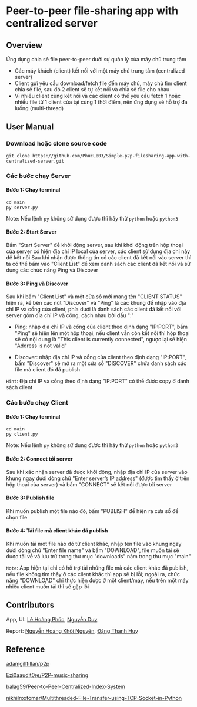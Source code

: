 # Peer-to-peer file-sharing app with centralized server

## Overview

Ứng dụng chia sẻ file peer-to-peer dưới sự quản lý của máy chủ trung tâm
- Các máy khách (client) kết nối với một máy chủ trung tâm (centralized server)
- Client gửi yêu cầu download/fetch file đến máy chủ, máy chủ tìm client chia sẻ file, sau đó 2 client sẽ tự kết nối và chia sẻ file cho nhau
- Vì nhiều client cùng kết nối và các client có thể yêu cầu fetch 1 hoặc nhiều file từ 1 client của tại cùng 1 thời điểm, nên ứng dụng sẽ hỗ trợ đa luồng (multi-thread)

## User Manual

### Download hoặc clone source code
```console
git clone https://github.com/PhucLe03/Simple-p2p-filesharing-app-with-centralized-server.git
```

### Các bước chạy Server
#### Bước 1: Chạy terminal
```console
cd main
py server.py
```
Note: Nếu lệnh `py` không sử dụng được thì hãy thử `python` hoặc `python3`
#### Bước 2: Start Server
Bấm "Start Server" để khởi động server, sau khi khởi động trên hộp thoại của server có hiện địa chỉ IP local của server, các client sử dụng địa chỉ này để kết nối
Sau khi nhận được thông tin có các client đã kết nối vào server thì ta có thể bấm vào "Client List" để xem danh sách các client đã kết nối và sử dụng các chức năng Ping và Discover
#### Bước 3: Ping và Discover
Sau khi bấm "Client List" và một cửa sổ mới mang tên "CLIENT STATUS" hiện ra, kế bên các nút "Discover" và "Ping" là các khung để nhập vào địa chỉ IP và cổng của client, phía dưới là danh sách các client đã kết nối với server gồm địa chỉ IP và cổng, cách nhau bởi dấu ":"

- Ping: nhập địa chỉ IP và cổng của client theo định dạng "IP:PORT", bấm "Ping" sẽ hiện lên một hộp thoại, nếu client vẫn còn kết nối thì hộp thoại sẽ có nội dung là "This client is currently connected", ngược lại sẽ hiện "Address is not valid"

- Discover: nhập địa chỉ IP và cổng của client theo định dạng "IP:PORT", bấm "Discover" sẽ mở ra một cửa sổ "DISCOVER" chứa danh sách các file mà client đó đã publish

`Hint`: Địa chỉ IP và cổng theo định dạng "IP:PORT" có thể được copy ở danh sách client

### Các bước chạy Client
#### Bước 1: Chạy terminal
```console
cd main
py client.py
```
Note: Nếu lệnh `py` không sử dụng được thì hãy thử `python` hoặc `python3`
#### Bước 2: Connect tới server
Sau khi xác nhận server đã được khởi động, nhập địa chỉ IP của server vào khung ngay dưới dòng chữ "Enter server’s IP address" (được tìm thấy ở trên hộp thoại của server) và bấm "CONNECT" sẽ kết nối được tới server
#### Bước 3: Publish file
Khi muốn publish một file nào đó, bấm "PUBLISH" để hiện ra cửa sổ để chọn file
#### Bước 4: Tải file mà client khác đã publish
Khi muốn tải một file nào đó từ client khác, nhập tên file vào khung ngay dưới dòng chữ "Enter file name" và bấm "DOWNLOAD", file muốn tải sẽ được tải về và lưu trữ trong thư mục "downloads" nằm trong thư mục "main"

`Note`: App hiện tại chỉ có hỗ trợ tải những file mà các client khác đã publish, nếu file không tìm thấy ở các client khác thì app sẽ bị lỗi; ngoài ra, chức năng "DOWNLOAD" chỉ thực hiện được ở một client/máy, nếu trên một máy nhiều client muốn tải thì sẽ gặp lỗi

## Contributors

App, UI: 
[Lê Hoàng Phúc](https://github.com/PhucLe03), 
[Nguyễn Duy](https://github.com/duynguyen38)

Report:
[Nguyễn Hoàng Khôi Nguyên](https://github.com/DracNguyen),
[Đặng Thanh Huy](https://github.com/ThanhHuy1006)

## Reference

[adamgillfillan/p2p](https://github.com/adamgillfillan/p2p)

[Ezi0aaudit0re/P2P-music-sharing](https://github.com/Ezi0aaudit0re/P2P-music-sharing)

[balag59/Peer-to-Peer-Centralized-Index-System](https://github.com/balag59/Peer-to-Peer-Centralized-Index-System)

[nikhilroxtomar/Multithreaded-File-Transfer-using-TCP-Socket-in-Python](https://github.com/nikhilroxtomar/Multithreaded-File-Transfer-using-TCP-Socket-in-Python)
